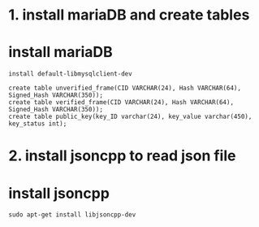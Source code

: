 # 1. install mariaDB and create tables

   # install mariaDB
   ```
   install default-libmysqlclient-dev
   ```
   ```
   create table unverified_frame(CID VARCHAR(24), Hash VARCHAR(64), Signed_Hash VARCHAR(350));
   create table verified_frame(CID VARCHAR(24), Hash VARCHAR(64), Signed_Hash VARCHAR(350));
   create table public_key(key_ID varchar(24), key_value varchar(450), key_status int);
   ```
   
# 2. install jsoncpp to read json file

   # install jsoncpp 
   ```
   sudo apt-get install libjsoncpp-dev
   ```
